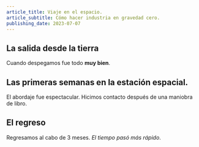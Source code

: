 ```yaml
---
article_title: Viaje en el espacio.
article_subtitle: Cómo hacer industria en gravedad cero.
publishing_date: 2023-07-07
---
```

## La salida desde la tierra
Cuando despegamos fue todo **muy bien**.

## Las primeras semanas en la estación espacial.

El abordaje fue espectacular. Hicimos contacto después de una maniobra de libro.

## El regreso

Regresamos al cabo de 3 meses. *El tiempo pasó más rápido*.